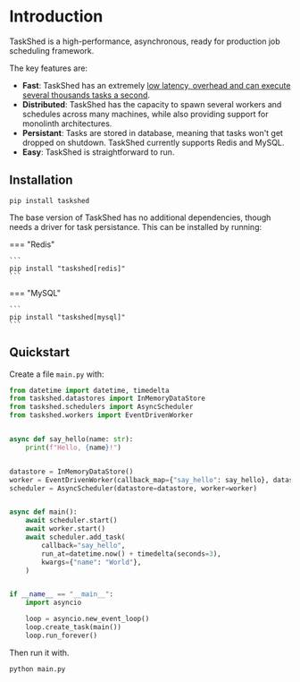 # Introduction

TaskShed is a high-performance, asynchronous, ready for production job scheduling framework.

The key features are:

* **Fast**: TaskShed has an extremely [low latency, overhead and can execute several thousands tasks a second](benchmarks.md).
* **Distributed**: TaskShed has the capacity to spawn several workers and schedules across many machines, while also providing support for monolinth architectures.
* **Persistant**: Tasks are stored in database, meaning that tasks won't get dropped on shutdown. TaskShed currently supports Redis and MySQL.
* **Easy**: TaskShed is straightforward to run. 

## Installation

```title="Basic Installation"
pip install taskshed
```

The base version of TaskShed has no additional dependencies, though needs a driver for task persistance. This can be installed by running:

=== "Redis"

    ```
    pip install "taskshed[redis]"
    ```

=== "MySQL"

    ```
    pip install "taskshed[mysql]"
    ```

## Quickstart

Create a file `main.py` with:

``` py
from datetime import datetime, timedelta
from taskshed.datastores import InMemoryDataStore
from taskshed.schedulers import AsyncScheduler
from taskshed.workers import EventDrivenWorker


async def say_hello(name: str):
    print(f"Hello, {name}!")


datastore = InMemoryDataStore()
worker = EventDrivenWorker(callback_map={"say_hello": say_hello}, datastore=datastore)
scheduler = AsyncScheduler(datastore=datastore, worker=worker)


async def main():
    await scheduler.start()
    await worker.start()
    await scheduler.add_task(
        callback="say_hello",
        run_at=datetime.now() + timedelta(seconds=3),
        kwargs={"name": "World"},
    )


if __name__ == "__main__":
    import asyncio

    loop = asyncio.new_event_loop()
    loop.create_task(main())
    loop.run_forever()
```

Then run it with.

```
python main.py
```